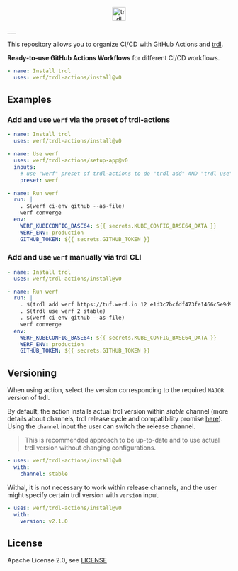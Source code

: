 <p align="center">
  <img src="https://trdl.dev/images/logo.svg" alt="trdl" style="max-height:100%;" height="30">
</p>
___

This repository allows you to organize CI/CD with GitHub Actions and
[trdl](https://trdl.dev/).

**Ready-to-use GitHub Actions Workflows** for different CI/CD workflows.

```yaml
- name: Install trdl
  uses: werf/trdl-actions/install@v0
```

## Examples

### Add and use `werf` via the preset of trdl-actions

```yaml
- name: Install trdl
  uses: werf/trdl-actions/install@v0

- name: Use werf
  uses: werf/trdl-actions/setup-app@v0
  inputs:
    # use "werf" preset of trdl-actions to do "trdl add" AND "trdl use" for werf
    preset: werf

- name: Run werf
  run: |
    . $(werf ci-env github --as-file)
    werf converge
  env:
    WERF_KUBECONFIG_BASE64: ${{ secrets.KUBE_CONFIG_BASE64_DATA }}
    WERF_ENV: production
    GITHUB_TOKEN: ${{ secrets.GITHUB_TOKEN }}
```

### Add and use `werf` manually via trdl CLI

```yaml
- name: Install trdl
  uses: werf/trdl-actions/install@v0

- name: Run werf
  run: |
    . $(trdl add werf https://tuf.werf.io 12 e1d3c7bcfdf473fe1466c5e9d9030bea0fed857d0563db1407754d2795256e4d063b099156807346cdcdc21d747326cc43f96fa2cacda5f1c67c8349fe09894d)
    . $(trdl use werf 2 stable)
    . $(werf ci-env github --as-file)
    werf converge
  env:
    WERF_KUBECONFIG_BASE64: ${{ secrets.KUBE_CONFIG_BASE64_DATA }}
    WERF_ENV: production
    GITHUB_TOKEN: ${{ secrets.GITHUB_TOKEN }}
```

## Versioning

When using action, select the version corresponding to the required `MAJOR`
version of trdl.

By default, the action installs actual trdl version within _stable_ channel
(more details about channels, trdl release cycle and compatibility promise
[here](https://werf.io/installation.html#all-changes-in-werf-go-through-all-stability-channels)).
Using the `channel` input the user can switch the release channel.

> This is recommended approach to be up-to-date and to use actual trdl version
> without changing configurations.

```yaml
- uses: werf/trdl-actions/install@v0
  with:
    channel: stable
```

Withal, it is not necessary to work within release channels, and the user might
specify certain trdl version with `version` input.

```yaml
- uses: werf/trdl-actions/install@v0
  with:
    version: v2.1.0
```

## License

Apache License 2.0, see [LICENSE](LICENSE)
